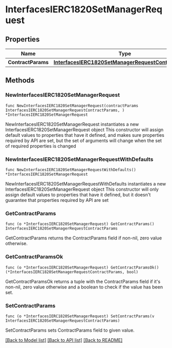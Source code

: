 # InterfacesIERC1820SetManagerRequest

## Properties

Name | Type | Description | Notes
------------ | ------------- | ------------- | -------------
**ContractParams** | [**InterfacesIERC1820SetManagerRequestContractParams**](InterfacesIERC1820SetManagerRequestContractParams.md) |  | 

## Methods

### NewInterfacesIERC1820SetManagerRequest

`func NewInterfacesIERC1820SetManagerRequest(contractParams InterfacesIERC1820SetManagerRequestContractParams, ) *InterfacesIERC1820SetManagerRequest`

NewInterfacesIERC1820SetManagerRequest instantiates a new InterfacesIERC1820SetManagerRequest object
This constructor will assign default values to properties that have it defined,
and makes sure properties required by API are set, but the set of arguments
will change when the set of required properties is changed

### NewInterfacesIERC1820SetManagerRequestWithDefaults

`func NewInterfacesIERC1820SetManagerRequestWithDefaults() *InterfacesIERC1820SetManagerRequest`

NewInterfacesIERC1820SetManagerRequestWithDefaults instantiates a new InterfacesIERC1820SetManagerRequest object
This constructor will only assign default values to properties that have it defined,
but it doesn't guarantee that properties required by API are set

### GetContractParams

`func (o *InterfacesIERC1820SetManagerRequest) GetContractParams() InterfacesIERC1820SetManagerRequestContractParams`

GetContractParams returns the ContractParams field if non-nil, zero value otherwise.

### GetContractParamsOk

`func (o *InterfacesIERC1820SetManagerRequest) GetContractParamsOk() (*InterfacesIERC1820SetManagerRequestContractParams, bool)`

GetContractParamsOk returns a tuple with the ContractParams field if it's non-nil, zero value otherwise
and a boolean to check if the value has been set.

### SetContractParams

`func (o *InterfacesIERC1820SetManagerRequest) SetContractParams(v InterfacesIERC1820SetManagerRequestContractParams)`

SetContractParams sets ContractParams field to given value.



[[Back to Model list]](../README.md#documentation-for-models) [[Back to API list]](../README.md#documentation-for-api-endpoints) [[Back to README]](../README.md)


